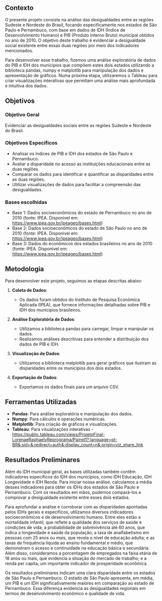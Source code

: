 ## Contexto 

O presente projeto consiste na análise das desigualdades entre as regiões Sudeste e Nordeste do Brasil, focando especificamente nos estados de São Paulo e Pernambuco, com base em dados de IDH (Índice de Desenvolvimento Humano) e PIB (Produto Interno Bruto) municipal obtidos no ano de 2010. O objetivo deste trabalho é evidenciar a desigualdade social existente entre essas duas regiões por meio dos indicadores mencionados.

Para desenvolver esse trabalho, fizemos uma análise exploratória de dados do PIB e IDH dos municípios que compõem estes dois estados utilizando a biblioteca pandas, numpy e matplotlib para manipulação dos dados e apresentação de gráficos. Numa próxima etapa, utilizaremos o Tableau para criar visualizações interativas que permitam uma análise mais aprofundada e intuitiva dos dados.


## Objetivos

### Objetivo Geral

Evidenciar as desigualdades sociais entre as regiões Sudeste e Nordeste do Brasil.
 
### Objetivos Específicos

- Analisar os índices de PIB e IDH  dos estados de São Paulo e Pernambuco.
- Avaliar a disparidade no acesso as instituições educacionais entre as duas regiões.
- Comparar os dados para identificar e quantificar as disparidades entre as duas regiões.
- Utilizar visualizações de dados para facilitar a compreensão das desigualdades.


### Bases escolhidas

- Base 1: Dados socioeconômicos do estado de Pernambuco no ano de 2010 (fonte: IPEA. Disponível em: https://www.ipea.gov.br/ipeageo/bases.html)
- Base 2: Dados socioeconômicos do estado de São Paulo no ano de 2010 (fonte: IPEA. Disponível em: https://www.ipea.gov.br/ipeageo/bases.html)
- Base 3: Dados do econômicos dos estados brasileiros no ano de 2010 (fonte: IPEA. Disponível em: https://www.ipea.gov.br/ipeageo/bases.html)


## Metodologia

Para desenvolver este projeto, seguimos as etapas descritas abaixo:

1. **Coleta de Dados**:
   - Os dados foram obtidos do Instituto de Pesquisa Econômica Aplicada (IPEA), que fornece informações detalhadas sobre PIB e IDH dos municípios brasileiros.

2. **Análise Exploratória de Dados**:
   - Utilizamos a biblioteca pandas para carregar, limpar e manipular os dados.
   - Realizamos análises descritivas para entender a distribuição dos dados de PIB e IDH.

3. **Visualização de Dados**:
   - Utilizamos a biblioteca matplotlib para gerar gráficos que ilustram as disparidades entre os municípios dos dois estados.

4. **Exportação de Dados**:
   - Exportamos os dados finais para um arquivo CSV.


## Ferramentas Utilizadas

- **Pandas**: Para análise exploratória e manipulação dos dados.
- **Numpy**: Para cálculos e operações numéricas.
- **Matplotlib**: Para criação de gráficos e visualizações.
- **Tableau**: Para visualizações interativas - https://public.tableau.com/views/ProjetoFinal-LorenaeRaphaelyReprograma/Painel1?:language=pt-BR&:sid=&:redirect=auth&:display_count=n&:origin=viz_share_link

## Resultados Preliminares

Além do IDH municipal geral, as bases utilizadas também contêm indicadores específicos do IDH dos municípios, como IDH Educação, IDH Longevidade e IDH Renda. Para iniciar nossa análise, calculamos a média desses indicadores para obter os IDHs dos estados de São Paulo e Pernambuco. Com os resultados em mãos, pudemos compará-los e comprovar a desigualdade existente entre esses dois estados.

Para aprofundar a análise e corroborar com as disparidades apontadas pelos IDHs gerais e específicos, utilizamos diversos indicadores socioeconômicos e de desenvolvimento humano. Entre eles estão a mortalidade infantil, que reflete a qualidade dos serviços de saúde e condições de vida; a probabilidade de sobrevivência até 60 anos, que indica a longevidade e saúde da população; a taxa de analfabetismo em pessoas com 25 anos ou mais, que revela o nível de educação adulta; e as taxas de frequência líquida ao ensino fundamental e médio, que demonstram o acesso e continuidade na educação básica e secundária. Além disso, consideramos a porcentagem de empregados na faixa etária de 18 anos ou mais, que evidencia a situação do mercado de trabalho; e a renda per capita, um importante indicador de prosperidade econômica. 

Os resultados preliminares indicam uma clara disparidade entre os estados de São Paulo e Pernambuco. O estado de São Paulo apresenta, em média, um PIB e um IDH significativamente maiores em comparação ao estado de Pernambuco. Essa diferença evidencia as desigualdades regionais em termos de desenvolvimento econômico e qualidade de vida.

